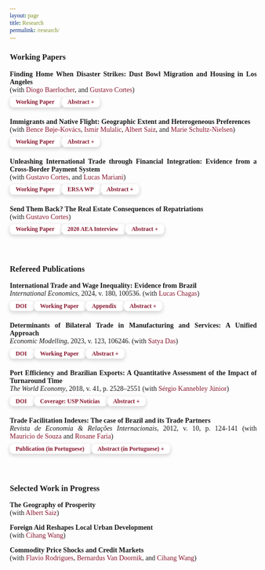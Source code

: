 ```yaml
---
layout: page
title: Research
permalink: /research/
---
```


<style>

 html * {
        font-family: Cambria,Georgia,serif;
      }

   .iframe-container {
    padding-top: 56.25%;
    position: relative;
   }

  .iframe-container iframe {
    border: 0;
    height: 100%;
    width: 100%;
    position: absolute;
    top: 0;
    left: 0;
  }

  .button {
     border: none;
     color: white;
     padding: 8px 32px;
     text-align: center;
     text-decoration: none;
     display: inline-block;
     font-size: 16px;
     margin: 0px 0px;
     transition-duration: 0.4s;
     cursor: pointer;
}

 .button-1 {
  background-color: #FFFFFF;
  border: 0;
  border-radius: .5rem;
  box-sizing: border-box;
  /*color: #1f4071;*/
  color: #86152c;
  font-family: Cambria,Georgia,serif;
  font-size: .75rem;
  font-weight: 600;
  line-height: 1rem;
  padding: .2rem .75rem;
  text-align: center;
  text-decoration: none #D1D5DB solid;
  text-decoration-thickness: auto;
  box-shadow: 0 3px 9px 0 rgba(0, 0, 0, 0.1), 0 3px 6px 3px rgba(0, 0, 0, 0.06);
  transition-duration: 0.4s;
  margin: 0px 0px;
  cursor: pointer;
  user-select: none;
  -webkit-user-select: none;
  touch-action: manipulation;
  white-space: nowrap;
}

.button-1:hover {
  /* background-color: rgb(31, 64, 113);*/
  background-color: rgb(134, 21, 44);
  color: white;
}

.button-1:focus {
  outline: 2px solid transparent;
  outline-offset: 2px;
}

.button-1:focus-visible {
  box-shadow: none;
}

 .collapse{
  display:none
}

.collapse.in{
    display:block
  }

tr.collapse.in{
  display:table-row
}

tbody.collapse.in{
  display:table-row-group
}

.collapsing{
  position:relative;
  height:0;
  overflow:hidden;
  -webkit-transition-property:height,visibility;
  -o-transition-property:height,visibility;
  transition-property:height,visibility;
  -webkit-transition-duration:.35s;
  -o-transition-duration:.35s;
  transition-duration:.35s;
  -webkit-transition-timing-function:ease;
  -o-transition-timing-function:ease;
  transition-timing-function:ease
}

 p.ex1 {
  padding-top: 0em;
  padding-bottom: 0em;
  font-size:14px;
}

 a:link, a:visited {
  background-color: white;
  color: rgb(134, 21, 44);
  text-align: center;
  text-decoration: none;
  white-space: nowrap;
}

 a:hover {
   text-decoration:underline;
}

 .last-line {
    display: block;
    margin-left: 0px;
}

.header {
    display: flex;
    justify-content: space-between;
    align-items: center;
}

 </style>

### Working Papers

<p class="ex1" align="justify"> <b>Finding Home When Disaster Strikes: Dust Bowl Migration and Housing in Los Angeles</b> <br> (with <a href="https://diogobaerlocher.github.io/" target="_blank">Diogo Baerlocher</a>, and <a href="https://sites.google.com/site/cortesgustavos" target="_blank"> Gustavo Cortes</a>) <br> 
<a class="button-1" role="button" href="/files/research/dust_bowl_migration_and_housing.pdf" target="_blank" style="line-height:35px; text-decoration: none">Working Paper <i class="fa-regular fa-file-lines"></i></a>
<a class="button-1" role="button" data-toggle="collapse" data-target="#abs8" style="line-height:35px; text-decoration: none">Abstract +</a>
  <div id="abs8" class="collapse">
    <div style="padding-left: 30px;">
   <p style="font-size:13px" align="justify">This paper explores the unique dynamics of natural disaster-induced migration on the housing market, focusing on the 1930s Dust Bowl migration to Los Angeles&mdash;the top migrant destination. We show that houses inhabited by Dust Bowl migrants had 4 p.p. lower price growth over the decade. Crucially, we uncover valuation spillovers within highly granular neighborhoods, where houses inhabited by non-migrants also experienced lower price growth modulated by how close they were to dust bowlers. Our analysis of mechanisms suggests these effects were primarily driven by the economic vulnerability of migrants, revealing a pattern of residential sorting associated with wealth and economic status.</p>
  </div>
 </div></p>

<p class="ex1" align="justify"> <b>Immigrants and Native Flight: Geographic Extent and Heterogeneous Preferences</b> <br> (with <a href="https://vbn.aau.dk/en/persons/147685" target="_blank"> Bence B&#248;je-Kov&#225;cs</a>, <a href="https://www.cbs.dk/en/research/departments-and-centres/department-of-economics/staff/imueco" target="_blank">Ismir Mulalic</a>, <a href="https://scholar.google.com/citations?user=UXEZZS0AAAAJ&hl=en" target="_blank">Albert Saiz</a>, and <a href="https://en.rockwoolfonden.dk/employees/marie-louise-schultz-nielsen/" target="_blank">Marie Schultz-Nielsen</a>) <br>
<a class="button-1" role="button" href="/files/research/immigrants_and_native_flight.pdf" target="_blank" style="line-height:35px; text-decoration: none">Working Paper <i class="fa-regular fa-file-lines"></i></a>
<a class="button-1" role="button" data-toggle="collapse" data-target="#abs6" style="line-height:35px; text-decoration: none">Abstract +</a>
  <div id="abs6" class="collapse">
    <div style="padding-left: 30px;">
   <p style="font-size:13px" align="justify">Is ethnic segregation in Europe driven by native flight or immigrant self-isolation? If the former, which natives avoid immigrants? Which immigrants? What is the geographic scope of homophilic residential preferences? We answer these questions using a matched panel containing the universe of individuals and properties in Denmark from 1987 through 2017. We take advantage of the quasi-random nature of refugee placements and simulated exogenous Markov-chain predictions to generate experimental variation regarding local immigrant arrivals. We find strong evidence of native flight, even at the building level. Flight is stronger among the old and a reaction to the arrival of low-income immigrants. As neighborhoods become more immigrant-dense, housing prices decline, and subsequent move-ins are more likely to be other immigrants or young, low-income native citizens without children.</p>
  </div>
 </div></p>

<p class="ex1" align="justify"> <b>Unleashing International Trade through Financial Integration: Evidence from a Cross-Border Payment System</b> <br> (with <a href="https://sites.google.com/site/cortesgustavos" target="_blank"> Gustavo Cortes</a>, and <a href="https://sites.google.com/view/lucas-argentieri-mariani/" target="_blank">Lucas Mariani</a>)<br>
<a class="button-1" role="button" href="/files/research/financial_integration_and_trade.pdf" target="_blank" style="line-height:35px; text-decoration: none">Working Paper <i class="fa-regular fa-file-lines"></i></a>
 <a class="button-1" role="button" href="https://econrsa.org/publications/unleashing-international-trade-through-financial-integration-evidence-from-a-cross-border-payment-system/" target="_blank" style="line-height:35px; text-decoration: none">ERSA WP <i class="fa fa-external-link"></i></a>
<a class="button-1" role="button" data-toggle="collapse" data-target="#abs7" style="line-height:35px; text-decoration: none">Abstract +</a>
  <div id="abs7" class="collapse">
    <div style="padding-left: 30px;">
   <p style="font-size:13px" align="justify">Leveraging administrative firm-level data on the universe of South African exporters between 2010–2019, we document that cross-border payment integration catalyzes international trade by as much as standard tariff reductions. Using the staggered implementation of a Real-Time Gross Settlement (RTGS) system across 14 Southern African Development Community countries that facilitated cross-border payments among participating countries, we document that payment integration increases bilateral trade by about 34% within member countries. This economically significant effect is comparable to a reduction of 8.3 to 12.1 percentage points in tariffs. Crucially, we find no negative spillovers to non-participant trade partners after the system’s implementation. Effects on bilateral trade are only present for partners with low financial connections to South Africa through their bank branch network, destinations with domestic RTGS systems, and firms with high levels of financial dependence. Aggregate country-partner data further suggests the system leads to higher bilateral country trade volumes.</p>
  </div>
 </div></p>

<p class="ex1" align="justify"> <b>Send Them Back? The Real Estate Consequences of Repatriations</b>  <br> (with <a href="https://sites.google.com/site/cortesgustavos" target="_blank"> Gustavo Cortes</a>) <br>
<a class="button-1" role="button" href="/files/research/mexican_repatriation_and_real_estate.pdf" target="_blank" style="line-height:35px; text-decoration: none">Working Paper <i class="fa-regular fa-file-lines"></i></a>
<a class="button-1" role="button" href="https://www.aeaweb.org/conference/videos/2020/vinicios-sant-anna" target="_blank" style="line-height:35px; text-decoration: none">2020 AEA Interview <i class="fa fa-external-link"></i></a>
<a class="button-1" role="button" data-toggle="collapse" data-target="#abs1" style="line-height:35px; text-decoration: none">Abstract +</a>
  <div id="abs1" class="collapse">
    <div style="padding-left: 30px;">
   <p style="font-size:13px" align="justify">While developed nations increasingly debate the adoption of large-scale immigrant deportation, their consequences to cities and housing markets are vastly unknown. We study the 1930s mass repatriation of Mexicans and its effects on U.S. housing markets. Developing a novel Census house-linking algorithm, we document that the repatriation negatively impacted U.S. cities. Mexican-occupied properties saw decreased values and rents but were not subsequently occupied by U.S.-born families. Instead, the repatriation lowered neighboring U.S.-born house values and depressed cities' real estate growth. Our findings reveal significant adverse effects on individual and aggregate housing wealth, challenging the notion that deportations benefit U.S.-born households.</p>
  </div>
 </div></p>

<br>

### Refereed Publications

<p class="ex1" align="justify"> <b>International Trade and Wage Inequality: Evidence from Brazil</b> <br> <em>International Economics</em>, 2024, v. 180, 100536. (with <a href="https://sites.google.com/view/lucassquarizechagas/home" target="_blank">Lucas Chagas</a>) <br>
<a class="button-1" role="button" href="https://doi.org/10.1016/j.inteco.2024.100536" target="_blank" style="line-height:35px; text-decoration: none">DOI <i class="fa fa-external-link"></i></a> 
<a class="button-1" role="button" href="/files/research/trade_and_wage_inequality.pdf" target="_blank" style="line-height:35px; text-decoration: none">Working Paper <i class="fa-regular fa-file-lines"></i></a> <a class="button-1" role="button" href="/files/research/trade_and_wage_inequality_appendix.pdf" target="_blank" style="line-height:35px; text-decoration: none">Appendix <i class="fa-regular fa-file-lines"></i></a> <a class="button-1" role="button" data-toggle="collapse" data-target="#abs3" style="line-height:35px; text-decoration: none">Abstract +</a>
  <div id="abs3" class="collapse">
    <div style="padding-left: 30px;">
   <p style="font-size:13px" align="justify">We study the effect of the bilateral trade integration with China on wage inequality in Brazil. Previous studies have documented the contribution of trade opening to the decline in inequality since the 1990s, driven primarily by cross-firm pay differences. We find a sharper reduction in wage inequality over the 2000s, parallel to China’s accession to the WTO. Our analysis of the China shock suggests that some firms are harmed by import competition, especially the ones in the High-Tech Manufacturing sector, while others profit from increased exports and cheaper inputs. We rationalize these patterns by extending the theoretical framework of Helpman et al. (2017) to include sector heterogeneity in trade exposure and firm-level selection into imports. Our model indicates that the rise of China led to a reduction in cross-firm wage inequality in Brazil by about 5%.</p>
   </div>
 </div></p>

<p class="ex1" align="justify"> <b>Determinants of Bilateral Trade in Manufacturing and Services: A Unified Approach</b>  <br> <em>Economic Modelling</em>, 2023, v. 123, 106246. (with <a href="https://www.satyapdas.com" target="_blank">Satya Das</a>)<br>
<a class="button-1" role="button" href="https://doi.org/10.1016/j.econmod.2023.106246" target="_blank" style="line-height:35px; text-decoration: none">DOI <i class="fa fa-external-link"></i></a> 
<a class="button-1" role="button" href="/files/research/gravity_manufacturing_and_services.pdf" target="_blank" style="line-height:35px; text-decoration: none">Working Paper <i class="fa-regular fa-file-lines"></i></a>
<a class="button-1" role="button" data-toggle="collapse" data-target="#abs4" style="line-height:35px; text-decoration: none">Abstract +</a>
<div id="abs4" class="collapse">
    <div style="padding-left: 30px;">
   <p style="font-size:13px" align="justify">This paper studies how and why the bilateral trades in manufacturing and services differ in their response to  changes in the determinants, both theoretically and empirically. We build a unified theoretical framework that incorporates a demand bias towards services and a difference in the degree of national product differentiation between the two product groups. Estimation results support the theoretical predictions. The empirical model includes, among others, two non-standard trade-cost variables: a measure of internet penetration and virtual proximity (the number of bilateral hyperlinks). An important finding is that virtual proximity&mdash;thus far ignored in most gravity models&mdash;is a strong predictor of aggregate trade in both services and manufacturing. Also, physical distance is an important determinant of bilateral trade in manufacturing and services, even while controlling for virtual proximity.</p>
   </div>
 </div></p>

<p class="ex1" align="justify"><b>Port Efficiency and Brazilian Exports: A Quantitative Assessment of the Impact of Turnaround Time</b> <br> <em> The World Economy</em>, 2018, v. 41, p. 2528–2551 (with <a href="https://scholar.google.com.br/citations?user=dqFJND9idb0C&hl=en" target="_blank"> Sérgio Kannebley Júnior</a>) <br>
<a class="button-1" role="button" href="https://doi.org/10.1111/twec.12654" target="_blank" style="line-height:35px; text-decoration: none">DOI <i class="fa fa-external-link"></i></a> 
<a class="button-1" role="button" href="https://www5.usp.br/noticias/sociedade/portos-mais-ageis-podem-aumentar-exportacoes-brasileiras/" target="_blank" style="line-height:35px; text-decoration: none">Coverage: USP Notícias <i class="fa fa-external-link"></i></a>
<a class="button-1" role="button" data-toggle="collapse" data-target="#abs5" style="line-height:35px; text-decoration: none">Abstract +</a>
  <div id="abs5" class="collapse">
    <div style="padding-left: 30px;">
   <p style="font-size:13px" align="justify">We study the role of port efficiency on international trade, estimating the impact of vessel turnaround time on Brazilian exports. The main empirical challenge is to control for non-observed local factors that determine trade flows. This paper addresses this challenge by combining detailed data of Brazilian exports with an empirical strategy that allows us to control for various unobserved local determinants of exports. We use a unique database with vessel turnaround time at each port and city-level exports, including information on the Brazilian port used, the destination country, and products. The empirical strategy relies on a difference-gravity equation to explore the variation in port procedures turnaround. This approach controls for unobserved characteristics and determinants common to geographically close cities, exporting the same product to the same destination country. The results suggest that port delays are associated with decreased volumes of exports and decreased product variety. We find that each additional hour of port procedure delay is equivalent to a reduction in relative local exports of 2%. On average, a 10% relative reduction in vessel turnaround time increases the number of exported product categories by 1%. Our findings suggest that delays in port procedures represent costs to Brazilian exporters, affecting both the intensive and extensive margins of trade.</p>
  </div>
 </div></p>


 <p class="ex1" align="justify"> 
   <b>Trade Facilitation Indexes: The case of Brazil and its Trade Partners</b> <br> <em>Revista de Economia & Relações Internacionais</em>, 2012, v. 10, p. 124-141 (with <a href="https://scholar.google.com.br/citations?user=ceqK-1QAAAAJ&hl=en" target="_blank">Mauricio de Souza</a> and <a href="https://scholar.google.com.br/citations?user=bnfF3IEAAAAJ&hl=en" target="_blank">Rosane Faria</a>) <br>
   <a class="button-1" role="button" href="/files/research/indicadores_facilitacao.pdf" target="_blank" style="line-height:35px; text-decoration: none">Publication (in Portuguese) <i class="fa-regular fa-file-lines"></i></a> <a class="button-1" role="button" data-toggle="collapse" data-target="#abs9" style="line-height:35px; text-decoration: none">Abstract (in Portuguese) +</a>
  <div id="abs9" class="collapse">
    <div style="padding-left: 30px;">
   <p style="font-size:13px" align="justify">Este artigo tem por finalidade avaliar o desempenho do Brasil perante seus principais parceiros comerciais em termos da facilitação de comércio. Para tanto, foram utilizados dados referentes ao comércio internacional brasileiro associados a indicadores de facilitação de comércio, obtidos do Global Enabling Trade Report. A esses dados foram aplicadas técnicas estatísticas multivariadas: análise de cluster e testes de comparação múltipla de médias. Os resultados apontam que países emergentes como o Brasil apresentam baixo desempenho em facilitação de comércio, indicando uma posição menos competitiva perante os demais parceiros no comércio internacional. Por outro lado, países desenvolvidos apresentam alto desempenho em facilitação do comércio, embora demonstrem um maior nível de proteção “tradicional”, como tarifas e cotas tarifárias.</p>
  </div>
 </div> </p>

<br>

### Selected Work in Progress

<p class="ex1" align="justify"> <b>The Geography of Prosperity</b> <br> (with <a href="https://scholar.google.com/citations?user=UXEZZS0AAAAJ&hl=en" target="_blank">Albert Saiz</a>)</p>

<p class="ex1" align="justify"> <b>Foreign Aid Reshapes Local Urban Development</b> <br> (with <a href="https://sites.google.com/view/cihangwang/home" target="_blank">Cihang Wang</a>)</p>

<p class="ex1" align="justify"> <b>Commodity Price Shocks and Credit Markets</b> <br> (with <a href="https://sites.google.com/view/frodrigues/home" target="_blank"> Flavio Rodrigues</a>, <a href="https://www.bis.org/author/bernardus_f_nazar_van_doornik.htm" target="_blank"> Bernardus Van Doornik</a>, and <a href="https://sites.google.com/view/cihangwang/home" target="_blank">Cihang Wang</a>)</p>

